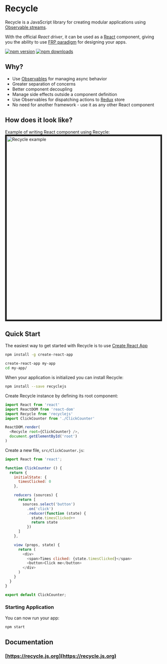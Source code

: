 # Recycle

Recycle is a JavaScript library for creating modular applications using [Observable streams](http://reactivex.io/).

With the official *React driver*, 
it can be used as a [React](https://facebook.github.io/react) component,
giving you the ability to use [FRP paradigm](https://en.wikipedia.org/wiki/Functional_reactive_programming)
for designing your apps.

[![npm version](https://img.shields.io/npm/v/recyclejs.svg?style=flat-square)](https://www.npmjs.com/package/recyclejs)
[![npm downloads](https://img.shields.io/npm/dm/recyclejs.svg?style=flat-square)](https://www.npmjs.com/package/recyclejs)

## Why?
* Use [Observables](http://reactivex.io) for managing async behavior
* Greater separation of concerns
* Better component decoupling
* Manage side effects outside a component definition
* Use Observables for dispatching actions to [Redux](http://redux.js.org) store
* No need for another framework - use it as any other React component

## How does it look like?
Example of writing React component using Recycle:
<img src="https://cloud.githubusercontent.com/assets/1868852/22227336/192d20fe-e1cb-11e6-8c20-27218a6bc5e2.gif" style="border: 5px solid #1e1e1e" alt="Recycle example" width="600" />

## Quick Start
The easiest way to get started with Recycle is to use [Create React App](https://github.com/facebookincubator/create-react-app)

```bash
npm install -g create-react-app

create-react-app my-app
cd my-app/
```

When your application is initialized you can install Recycle:

```bash
npm install --save recyclejs
```

Create Recycle instance by defining its root component:

```javascript
import React from 'react'
import ReactDOM from 'react-dom'
import Recycle from 'recyclejs'
import ClickCounter from './ClickCounter'

ReactDOM.render(
  <Recycle root={ClickCounter} />,
  document.getElementById('root')
)
```

Create a new file, `src/ClickCounter.js`:

```javascript
import React from 'react';

function ClickCounter () {
  return {
    initialState: { 
      timesClicked: 0 
    },

    reducers (sources) {
      return [
        sources.select('button')
          .on('click')
          .reducer(function (state) {
            state.timesClicked++
            return state
          })
      ]
    },

    view (props, state) {
      return (
        <div>
          <span>Times clicked: {state.timesClicked}</span>
          <button>Click me</button>
        </div>
      )
    }
  }
}

export default ClickCounter;
```

### Starting Application

You can now run your app:
```bash
npm start
```

## Documentation

### [https://recycle.js.org](https://recycle.js.org)